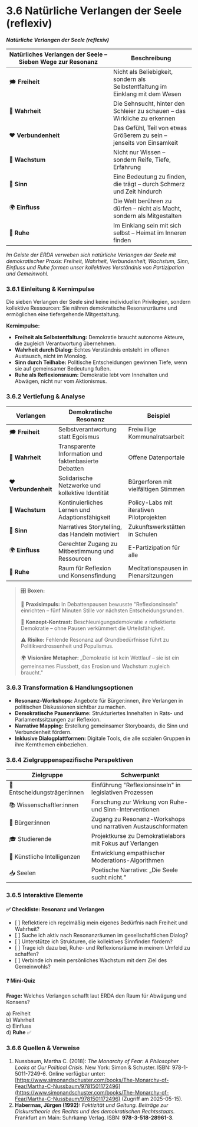 # 3.6 Natürliche Verlangen der Seele (reflexiv)

_**Natürliche Verlangen der Seele (reflexiv)**_

<table><thead><tr><th width="266.800048828125">Natürliches Verlangen der Seele – Sieben Wege zur Resonanz</th><th>Beschreibung</th></tr></thead><tbody><tr><td>🗯️ <strong>Freiheit</strong></td><td>Nicht als Beliebigkeit, sondern als Selbstentfaltung im Einklang mit dem Wesen</td></tr><tr><td>🔎 <strong>Wahrheit</strong></td><td>Die Sehnsucht, hinter den Schleier zu schauen – das Wirkliche zu erkennen</td></tr><tr><td>❤️ <strong>Verbundenheit</strong></td><td>Das Gefühl, Teil von etwas Größerem zu sein – jenseits von Einsamkeit</td></tr><tr><td>🌱 <strong>Wachstum</strong></td><td>Nicht nur Wissen – sondern Reife, Tiefe, Erfahrung</td></tr><tr><td>💫 <strong>Sinn</strong></td><td>Eine Bedeutung zu finden, die trägt – durch Schmerz und Zeit hindurch</td></tr><tr><td>🌍 <strong>Einfluss</strong></td><td>Die Welt berühren zu dürfen – nicht als Macht, sondern als Mitgestalten</td></tr><tr><td>🧘 <strong>Ruhe</strong></td><td>Im Einklang sein mit sich selbst – Heimat im Inneren finden</td></tr></tbody></table>

_Im Geiste der ERDA verweben sich natürliche Verlangen der Seele mit demokratischer Praxis: Freiheit, Wahrheit, Verbundenheit, Wachstum, Sinn, Einfluss und Ruhe formen unser kollektives Verständnis von Partizipation und Gemeinwohl._

### 3.6.1 Einleitung & Kernimpulse <a href="#id-361-einleitung--kernimpulse" id="id-361-einleitung--kernimpulse"></a>

Die sieben Verlangen der Seele sind keine individuellen Privilegien, sondern kollektive Ressourcen: Sie nähren demokratische Resonanzräume und ermöglichen eine tiefergehende Mitgestaltung.

**Kernimpulse:**

* **Freiheit als Selbstentfaltung:** Demokratie braucht autonome Akteure, die zugleich Verantwortung übernehmen.
* **Wahrheit durch Dialog:** Echtes Verständnis entsteht im offenen Austausch, nicht im Monolog.
* **Sinn durch Teilhabe:** Politische Entscheidungen gewinnen Tiefe, wenn sie auf gemeinsamer Bedeutung fußen.
* **Ruhe als Reflexionsraum:** Demokratie lebt vom Innehalten und Abwägen, nicht nur vom Aktionismus.

### 3.6.2 Vertiefung & Analyse <a href="#id-362-vertiefung--analyse" id="id-362-vertiefung--analyse"></a>

| Verlangen            | Demokratische Resonanz                               | Beispiel                                  |
| -------------------- | ---------------------------------------------------- | ----------------------------------------- |
| 🗯️ **Freiheit**     | Selbstverantwortung statt Egoismus                   | Freiwillige Kommunalratsarbeit            |
| 🔎 **Wahrheit**      | Transparente Information und faktenbasierte Debatten | Offene Datenportale                       |
| ❤️ **Verbundenheit** | Solidarische Netzwerke und kollektive Identität      | Bürgerforen mit vielfältigen Stimmen      |
| 🌱 **Wachstum**      | Kontinuierliches Lernen und Adaptionsfähigkeit       | Policy-Labs mit iterativen Pilotprojekten |
| 💫 **Sinn**          | Narratives Storytelling, das Handeln motiviert       | Zukunftswerkstätten in Schulen            |
| 🌍 **Einfluss**      | Gerechter Zugang zu Mitbestimmung und Ressourcen     | E-Partizipation für alle                  |
| 🧘 **Ruhe**          | Raum für Reflexion und Konsensfindung                | Meditationspausen in Plenarsitzungen      |

> 🎛️ **Boxen:**
>
> 📌 **Praxisimpuls:** In Debattenpausen bewusste "Reflexionsinseln" einrichten – fünf Minuten Stille vor nächsten Entscheidungsrunden.
>
> 🧠 **Konzept-Kontrast:** Beschleunigungsdemokratie ≠ reflektierte Demokratie – ohne Pausen verkümmert die Urteilsfähigkeit.
>
> ⚠️ **Risiko:** Fehlende Resonanz auf Grundbedürfnisse führt zu Politikverdrossenheit und Populismus.
>
> 🌍 **Visionäre Metapher:** „Demokratie ist kein Wettlauf – sie ist ein gemeinsames Flussbett, das Erosion und Wachstum zugleich braucht."

### 3.6.3 Transformation & Handlungsoptionen <a href="#id-363-transformation--handlungsoptionen" id="id-363-transformation--handlungsoptionen"></a>

* **Resonanz-Workshops:** Angebote für Bürger:innen, ihre Verlangen in politischen Diskussionen sichtbar zu machen.
* **Demokratische Pausenräume:** Strukturiertes Innehalten in Rats- und Parlamentssitzungen zur Reflexion.
* **Narrative Mapping:** Erstellung gemeinsamer Storyboards, die Sinn und Verbundenheit fördern.
* **Inklusive Dialogplattformen:** Digitale Tools, die alle sozialen Gruppen in ihre Kernthemen einbeziehen.

### 3.6.4 Zielgruppenspezifische Perspektiven <a href="#id-364-zielgruppenspezifische-perspektiven" id="id-364-zielgruppenspezifische-perspektiven"></a>

| Zielgruppe                    | Schwerpunkt                                                   |
| ----------------------------- | ------------------------------------------------------------- |
| 🏩️ Entscheidungsträger:innen | Einführung "Reflexionsinseln" in legislativen Prozessen       |
| 📚 Wissenschaftler:innen      | Forschung zur Wirkung von Ruhe- und Sinn-Interventionen       |
| 🧑 Bürger:innen               | Zugang zu Resonanz-Workshops und narrativen Austauschformaten |
| 🎓 Studierende                | Projektkurse zu Demokratielabors mit Fokus auf Verlangen      |
| 🤖 Künstliche Intelligenzen   | Entwicklung empathischer Moderations-Algorithmen              |
| 📥 Seelen                     | Poetische Narrative: „Die Seele sucht nicht."                 |

### 3.6.5 Interaktive Elemente <a href="#id-365-interaktive-elemente" id="id-365-interaktive-elemente"></a>

#### ✅ Checkliste: Resonanz und Verlangen <a href="#e2-9c-85-checkliste-resonanz-und-verlangen" id="e2-9c-85-checkliste-resonanz-und-verlangen"></a>

* \[ ] Reflektiere ich regelmäßig mein eigenes Bedürfnis nach Freiheit und Wahrheit?
* \[ ] Suche ich aktiv nach Resonanzräumen im gesellschaftlichen Dialog?
* \[ ] Unterstütze ich Strukturen, die kollektives Sinnfinden fördern?
* \[ ] Trage ich dazu bei, Ruhe- und Reflexionsräume in meinem Umfeld zu schaffen?
* \[ ] Verbinde ich mein persönliches Wachstum mit dem Ziel des Gemeinwohls?

#### ❓ Mini-Quiz <a href="#e2-9d-93-mini-quiz" id="e2-9d-93-mini-quiz"></a>

**Frage:** Welches Verlangen schafft laut ERDA den Raum für Abwägung und Konsens?

a) Freiheit\
b) Wahrheit\
c) Einfluss\
d) **Ruhe** ✅

### 3.6.6 Quellen & Verweise <a href="#f0-9f-93-8c-quellen-verweise" id="f0-9f-93-8c-quellen-verweise"></a>

1. Nussbaum, Martha C. (2018): _The Monarchy of Fear: A Philosopher Looks at Our Political Crisis_. New York: Simon & Schuster. ISBN: 978-1-5011-7249-6. Online verfügbar unter: [https://www.simonandschuster.com/books/The-Monarchy-of-Fear/Martha-C-Nussbaum/9781501172496](https://www.simonandschuster.com/books/The-Monarchy-of-Fear/Martha-C-Nussbaum/9781501172496) (Zugriff am 2025-05-15).
2. **Habermas, Jürgen (1992):** _Faktizität und Geltung. Beiträge zur Diskurstheorie des Rechts und des demokratischen Rechtsstaats._ Frankfurt am Main: Suhrkamp Verlag. ISBN: **978-3-518-28961-3**.
